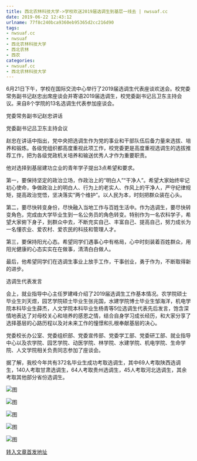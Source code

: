 ```yaml
---
title: 西北农林科技大学->学校欢送2019届选调生到基层一线去 | nwsuaf.cc
date: 2019-06-22 12:43:12
urlname: 77f8c240bca9360eb95365d2cc216d90
tags: 
- nwsuaf.cc
- nwsuaf
- 西北农林科技大学
- 西北农林
- 西农
categories:
- nwsuaf.cc
- 西北农林科技大学
---
```



6月21日下午，学校在国际交流中心举行了2019届选调生代表座谈欢送会。校党委常务副书记赵忠出席座谈会并寄语2019届选调生，校党委副书记吕卫东主持会议。来自8个学院的13名选调生代表参加座谈会。

党委常务副书记赵忠讲话

党委副书记吕卫东主持会议

赵忠在讲话中指出，党中央把选调生作为党的事业和干部队伍后备力量来选拔、培养和锻炼。各级党组织都高度重视此项工作，校党委更是高度重视选调生的选拔推荐工作，把为各级党政机关培养和输送优秀人才作为重要职责。

他对选择到基层建功立业的青年学子提出3点希望和要求。

第一，要保持坚定的政治立场，作政治上的“明白人”“干净人”。希望大家始终牢记初心使命，争做政治上的明白人、行为上的老实人、作风上的干净人，严守纪律规矩，提高政治觉悟，坚决落实“两个维护”。以人民为本，时刻把群众装在心头。

第二，要尽快转变身份，尽快融入当地工作与百姓生活中。作为选调生，要尽快转变角色，完成由大学毕业生到一名公务员的角色转变。特别作为一名农科学子，希望大家俯下身子，到群众中去，不断充实自己、丰富自己、提高自己，努力成长为一名懂农业、爱农村、爱农民的科技和管理人才。

第三，要保持阳光心态。希望同学们遇事心中有格局，心中时刻装着百姓群众，用阳光健康的心态实实在在做事，清清白白做人。

最后，他希望同学们在选调生事业上放手工作，干事创业，勇于作为，不断取得新的进步。

选调生代表发言

会上，就业指导中心主任罗建峰介绍了2019届选调生工作基本情况。农学院硕士毕业生刘天煜，园艺学院硕士毕业生张兆国，水建学院博士毕业生邹海洋，机电学院本科毕业生薛杰，人文学院本科毕业生杨青等5位选调生代表先后发言，饱含深情地表达了对母校关心和培养的感恩之情，结合自身学习成长经历，和大家分享了选择基层的心路历程以及对未来工作的憧憬和扎根奉献基层的决心。

党委校长办公室、党委组织部、党委宣传部、党委学工部、党委研工部、就业指导中心以及农学院、园艺学院、动医学院、林学院、水建学院、机电学院、生命学院、人文学院相关负责同志参加了座谈会。

据了解，我校今年共有372名毕业生成功考取选调生，其中69人考取陕西选调生，140人考取甘肃选调生，64人考取贵州选调生，45人考取河北选调生，其余考取其他部分省份选调生。



![图](https://news.nwsuaf.edu.cn/images/content/2019-06/20190622094326565161.JPG)

![图](https://news.nwsuaf.edu.cn/images/content/2019-06/20190622094238471076.jpg)

![图](https://news.nwsuaf.edu.cn/images/content/2019-06/20190622094146779937.JPG)

![图](https://news.nwsuaf.edu.cn/images/content/2019-06/20190622094050714893.JPG)

![图](https://news.nwsuaf.edu.cn/images/content/2019-06/20190622094014839741.JPG)

[转入文章首发地址](https://news.nwsuaf.edu.cn/xnxw/90473.htm)